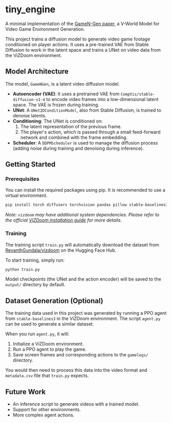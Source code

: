 # tiny_engine

A minimal implementation of the [GameN-Gen paper](https://arxiv.org/pdf/2408.14837), a V-World Model for Video Game Environment Generation.

This project trains a diffusion model to generate video game footage conditioned on player actions. It uses a pre-trained VAE from Stable Diffusion to work in the latent space and trains a UNet on video data from the ViZDoom environment.

## Model Architecture

The model, `GameNGen`, is a latent video diffusion model.
-   **Autoencoder (VAE)**: It uses a pretrained VAE from `CompVis/stable-diffusion-v1-4` to encode video frames into a low-dimensional latent space. The VAE is frozen during training.
-   **UNet**: A `UNet2DConditionModel`, also from Stable Diffusion, is trained to denoise latents.
-   **Conditioning**: The UNet is conditioned on:
    1.  The latent representation of the previous frame.
    2.  The player's action, which is passed through a small feed-forward network and combined with the frame embedding.
-   **Scheduler**: A `DDPMScheduler` is used to manage the diffusion process (adding noise during training and denoising during inference).

## Getting Started

### Prerequisites

You can install the required packages using pip. It is recommended to use a virtual environment.

```bash
pip install torch diffusers torchvision pandas pillow stable-baselines3[extra] transformers accelerate tqdm vizdoom huggingface-hub opencv-python
```

*Note: `vizdoom` may have additional system dependencies. Please refer to the official [ViZDoom installation guide](https://github.com/Farama-Foundation/ViZDoom) for more details.*

### Training

The training script `train.py` will automatically download the dataset from [RevanthGundala/vizdoom](https://huggingface.co/datasets/RevanthGundala/vizdoom) on the Hugging Face Hub.

To start training, simply run:

```bash
python train.py
```

Model checkpoints (the UNet and the action encoder) will be saved to the `output/` directory by default.

## Dataset Generation (Optional)

The training data used in this project was generated by running a PPO agent from `stable-baselines3` in the ViZDoom environment. The script `agent.py` can be used to generate a similar dataset.

When you run `agent.py`, it will:
1.  Initialize a ViZDoom environment.
2.  Run a PPO agent to play the game.
3.  Save screen frames and corresponding actions to the `gamelogs/` directory.

You would then need to process this data into the video format and `metadata.csv` file that `train.py` expects.

## Future Work

-   An inference script to generate videos with a trained model.
-   Support for other environments.
-   More complex agent actions.
